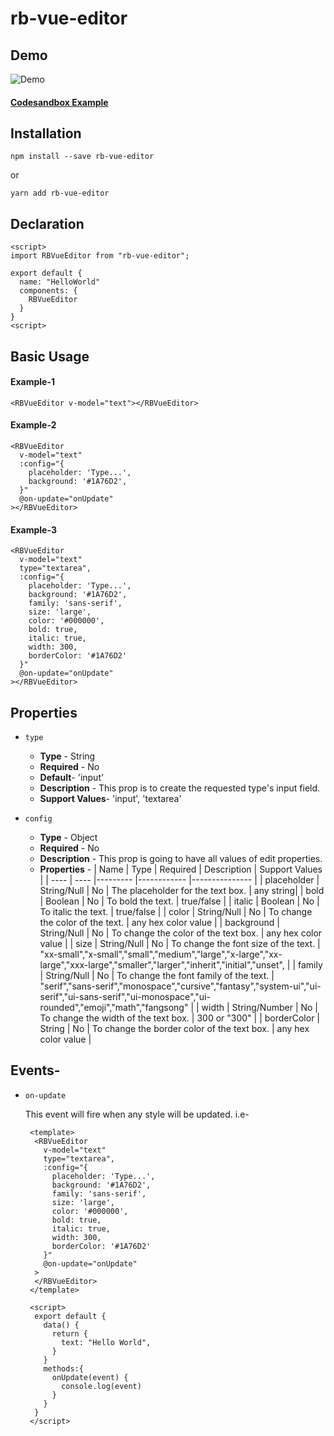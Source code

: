 # rb-vue-editor

## Demo

![Demo](./src/assets/demo.gif)

#### [Codesandbox Example](https://codesandbox.io/s/vue-editor-chief-demo-7kyi9?file=/src/main.js)
## Installation

```
npm install --save rb-vue-editor
```

or

```
yarn add rb-vue-editor
```

## Declaration

```
<script>
import RBVueEditor from "rb-vue-editor";

export default {
  name: "HelloWorld"
  components: {
    RBVueEditor
  }
}
<script>
```

## Basic Usage

#### Example-1

```
<RBVueEditor v-model="text"></RBVueEditor>
```
#### Example-2

```
<RBVueEditor
  v-model="text"
  :config="{
    placeholder: 'Type...',
    background: '#1A76D2',
  }"
  @on-update="onUpdate"
></RBVueEditor>
```
#### Example-3

```
<RBVueEditor
  v-model="text"
  type="textarea",
  :config="{
    placeholder: 'Type...',
    background: '#1A76D2',
    family: 'sans-serif',
    size: 'large',
    color: '#000000',
    bold: true,
    italic: true,
    width: 300,
    borderColor: '#1A76D2'
  }"
  @on-update="onUpdate"
></RBVueEditor>
```

## Properties
- `type`
  - **Type** - String
  - **Required** - No
  - **Default**- 'input'
  - **Description** - This prop is to create the requested type's input field.
  - **Support Values**- 'input', 'textarea'

- `config`

  - **Type** - Object
  - **Required** - No
  - **Description** - This prop is going to have all values of edit properties.
  - **Properties** -
    | Name | Type | Required | Description | Support Values |
    | ---- | ---- |--------- |------------ |--------------- |
    | placeholder | String/Null | No | The placeholder for the text box. | any string|
    | bold | Boolean | No | To bold the text. | true/false |
    | italic | Boolean | No | To italic the text. | true/false |
    | color | String/Null | No | To change the color of the text. | any hex color value |
    | background | String/Null | No | To change the color of the text box. | any hex color value |
    | size | String/Null | No | To change the font size of the text. | "xx-small","x-small","small","medium","large","x-large","xx-large","xxx-large","smaller","larger","inherit","initial","unset", |
    | family | String/Null | No | To change the font family of the text. | "serif","sans-serif","monospace","cursive","fantasy","system-ui","ui-serif","ui-sans-serif","ui-monospace","ui-rounded","emoji","math","fangsong" |
    | width | String/Number | No | To change the width of the text box. | 300 or "300" |
    | borderColor | String | No | To change the border color of the text box. | any hex color value |

## Events-

- `on-update`

    This event will fire when any style will be updated. i.e-

  ```
   <template>
    <RBVueEditor
      v-model="text"
      type="textarea",
      :config="{
        placeholder: 'Type...',
        background: '#1A76D2',
        family: 'sans-serif',
        size: 'large',
        color: '#000000',
        bold: true,
        italic: true,
        width: 300,
        borderColor: '#1A76D2'
      }"
      @on-update="onUpdate"
    >
    </RBVueEditor>
   </template>

   <script>
    export default {
      data() {
        return {
          text: "Hello World",
        }
      }
      methods:{
        onUpdate(event) {
          console.log(event)
        }
      }
    }
   </script>


